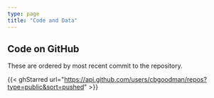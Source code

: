 ```yaml
---
type: page
title: "Code and Data"
---
```


<h2>Code on GitHub</h2>

<p>These are ordered by most recent commit to the repository.</p>

{{< ghStarred url="https://api.github.com/users/cbgoodman/repos?type=public&sort=pushed" >}}

